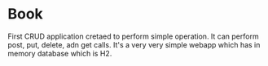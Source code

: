 # Book
First CRUD application cretaed to perform simple operation. It can perform post, put, delete, adn get calls. It's a very very simple webapp which has in memory database which is H2.
